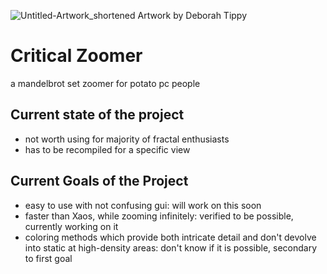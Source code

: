 ![Untitled-Artwork_shortened](https://user-images.githubusercontent.com/54297927/212390663-ff8359e9-438a-4742-8cf6-3b7675a27f7a.jpg)
Artwork by Deborah Tippy

# Critical Zoomer
a mandelbrot set zoomer for potato pc people

## Current state of the project
- not worth using for majority of fractal enthusiasts
- has to be recompiled for a specific view

## Current Goals of the Project
- easy to use with not confusing gui:
will work on this soon
- faster than Xaos, while zooming infinitely:
verified to be possible, currently working on it
- coloring methods which provide both intricate detail and don't devolve into static at high-density areas:
don't know if it is possible, secondary to first goal 
